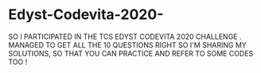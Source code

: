 # Edyst-Codevita-2020-

SO I PARTICIPATED IN THE TCS EDYST CODEVITA 2020 CHALLENGE . MANAGED TO GET ALL THE 10 QUESTIONS RIGHT SO I'M SHARING MY SOLUTIONS, SO THAT YOU CAN PRACTICE AND REFER TO SOME CODES TOO !
